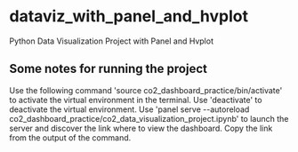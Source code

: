 # dataviz_with_panel_and_hvplot
 Python Data Visualization Project with Panel and Hvplot

## Some notes for running the project
 Use the following command 'source co2_dashboard_practice/bin/activate' to activate the virtual environment in the terminal.
 Use 'deactivate' to deactivate the virtual environment.
 Use 'panel serve --autoreload co2_dashboard_practice/co2_data_visualization_project.ipynb' to launch the server and discover the link where to view the dashboard. Copy the link from the output of the command.

